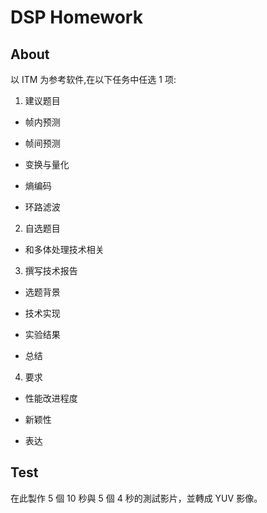 # DSP Homework

## About

以 ITM 为参考软件,在以下任务中任选 1 项:

1. 建议题目

- 帧内预测

- 帧间预测

- 变换与量化

- 熵编码

- 环路滤波

2. 自选题目

- 和多体处理技术相关

3. 撰写技术报告

- 选题背景

- 技术实现

- 实验结果

- 总结

4. 要求

- 性能改进程度

- 新颖性

- 表达

## Test

在此製作 5 個 10 秒與 5 個 4 秒的測試影片，並轉成 YUV 影像。




